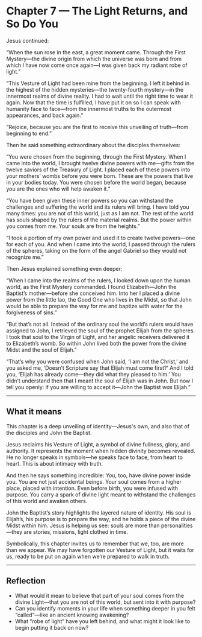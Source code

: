 # Chapter 7 — The Light Returns, and So Do You

Jesus continued:

“When the sun rose in the east, a great moment came. Through the First Mystery—the divine origin from which the universe was born and from which I have now come once again—I was given back my radiant robe of light.”

“This Vesture of Light had been mine from the beginning. I left it behind in the highest of the hidden mysteries—the twenty-fourth mystery—in the innermost realms of divine reality. I had to wait until the right time to wear it again. Now that the time is fulfilled, I have put it on so I can speak with humanity face to face—from the innermost truths to the outermost appearances, and back again.”

“Rejoice, because you are the first to receive this unveiling of truth—from beginning to end.”

Then he said something extraordinary about the disciples themselves:

“You were chosen from the beginning, through the First Mystery. When I came into the world, I brought twelve divine powers with me—gifts from the twelve saviors of the Treasury of Light. I placed each of these powers into your mothers’ wombs before you were born. These are the powers that live in your bodies today. You were chosen before the world began, because you are the ones who will help awaken it.”

“You have been given these inner powers so you can withstand the challenges and suffering the world and its rulers will bring. I have told you many times: you are not of this world, just as I am not. The rest of the world has souls shaped by the rulers of the material realms. But the power within you comes from me. Your souls are from the heights.”

“I took a portion of my own power and used it to create twelve powers—one for each of you. And when I came into the world, I passed through the rulers of the spheres, taking on the form of the angel Gabriel so they would not recognize me.”

Then Jesus explained something even deeper:

“When I came into the realms of the rulers, I looked down upon the human world, as the First Mystery commanded. I found Elizabeth—John the Baptist’s mother—before she conceived him. Into her I placed a divine power from the little Iao, the Good One who lives in the Midst, so that John would be able to prepare the way for me and baptize with water for the forgiveness of sins.”

“But that’s not all. Instead of the ordinary soul the world’s rulers would have assigned to John, I retrieved the soul of the prophet Elijah from the spheres. I took that soul to the Virgin of Light, and her angelic receivers delivered it to Elizabeth’s womb. So within John lived both the power from the divine Midst and the soul of Elijah.”

“That’s why you were confused when John said, ‘I am not the Christ,’ and you asked me, ‘Doesn’t Scripture say that Elijah must come first?’ And I told you, ‘Elijah has already come—they did what they pleased to him.’ You didn’t understand then that I meant the soul of Elijah was in John. But now I tell you openly: if you are willing to accept it—John the Baptist *was* Elijah.”

---

## What it means

This chapter is a deep unveiling of identity—Jesus's own, and also that of the disciples and John the Baptist.

Jesus reclaims his Vesture of Light, a symbol of divine fullness, glory, and authority. It represents the moment when hidden divinity becomes revealed. He no longer speaks in symbols—he speaks face to face, from heart to heart. This is about intimacy with truth.

And then he says something incredible: *You*, too, have divine power inside you. You are not just accidental beings. Your soul comes from a higher place, placed with intention. Even before birth, you were infused with purpose. You carry a spark of divine light meant to withstand the challenges of this world and awaken others.

John the Baptist’s story highlights the layered nature of identity. His soul is Elijah’s, his purpose is to prepare the way, and he holds a piece of the divine Midst within him. Jesus is helping us see: souls are more than personalities—they are stories, missions, light clothed in time.

Symbolically, this chapter invites us to remember that we, too, are more than we appear. We may have forgotten our Vesture of Light, but it waits for us, ready to be put on again when we’re prepared to walk in truth.

---

## Reflection

* What would it mean to believe that part of your soul comes from the divine Light—that you are not of this world, but sent into it with purpose?
* Can you identify moments in your life when something deeper in you felt “called”—like an ancient knowing awakening?
* What “robe of light” have you left behind, and what might it look like to begin putting it back on now?
